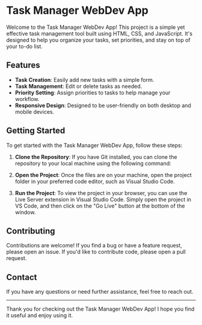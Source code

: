 # Task Manager WebDev App

Welcome to the Task Manager WebDev App! This project is a simple yet effective task management tool built using HTML, CSS, and JavaScript. It's designed to help you organize your tasks, set priorities, and stay on top of your to-do list.

## Features

- **Task Creation**: Easily add new tasks with a simple form.
- **Task Management**: Edit or delete tasks as needed.
- **Priority Setting**: Assign priorities to tasks to help manage your workflow.
- **Responsive Design**: Designed to be user-friendly on both desktop and mobile devices.

## Getting Started

To get started with the Task Manager WebDev App, follow these steps:

1. **Clone the Repository**: If you have Git installed, you can clone the repository to your local machine using the following command:


2. **Open the Project**: Once the files are on your machine, open the project folder in your preferred code editor, such as Visual Studio Code.

3. **Run the Project**: To view the project in your browser, you can use the Live Server extension in Visual Studio Code. Simply open the project in VS Code, and then click on the "Go Live" button at the bottom of the window.

## Contributing

Contributions are welcome! If you find a bug or have a feature request, please open an issue. If you'd like to contribute code, please open a pull request.


## Contact

If you have any questions or need further assistance, feel free to reach out.

---

Thank you for checking out the Task Manager WebDev App! I hope you find it useful and enjoy using it.
